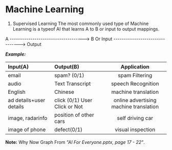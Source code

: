 # Machine Learning

1. Supervised Learning
The most commonly used type of Machine Learning is a typeof AI that learns A to B or input to output mappings.

A ------------------------------------> B
Or
Input --------------------------------> Output

**_Example:_**

|Input(A)                 |Output(B)                    |Application                           |
|:----                    |:---                         |:----:                                |
|email                    |spam? (0/1)                  |spam Filtering                        |
|audio                    |Text Transcript              |speech Recognition                    |
|English                  |Chinese                      |machine translation                   |
|ad details+user details  |click (0/1) User Click or Not|online advertising machine translation|
|image, radarinfo         |position of other cars       |self driving car                      |
|image of phone           |defect(0/1)                  |visual inspection                     |

**Note:** Why Now Graph From _"AI For Everyone.pptx, page 17 - 22"_.